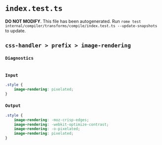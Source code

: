 # `index.test.ts`

**DO NOT MODIFY**. This file has been autogenerated. Run `rome test internal/compiler/transforms/compile/index.test.ts --update-snapshots` to update.

## `css-handler > prefix > image-rendering`

### `Diagnostics`

```

```

### `Input`

```css
.style {
	image-rendering: pixelated;
}

```

### `Output`

```css
.style {
	image-rendering: -moz-crisp-edges;
	image-rendering: -webkit-optimize-contrast;
	image-rendering: -o-pixelated;
	image-rendering: pixelated;
}

```
